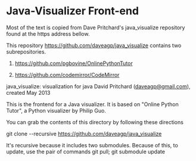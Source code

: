 Java-Visualizer Front-end
=========================
Most of the text is copied from Dave Pritchard's java_visualize repository found at the https address bellow. 

This repository https://github.com/daveagp/java_visualize contains two subrepositories. 

1. https://github.com/pgbovine/OnlinePythonTutor

2. https://github.com/codemirror/CodeMirror

java_visualize: visualization for java
David Pritchard (daveagp@gmail.com), created May 2013

This is the frontend for a Java visualizer. It is based on "Online Python Tutor",
a Python visualizer by Philip Guo.

You can grab the contents of this directory by following these directions


git clone --recursive https://github.com/daveagp/java_visualize

It's recursive because it includes two submodules. Because of this, 
to update, use the pair of commands
    git pull; git submodule update

